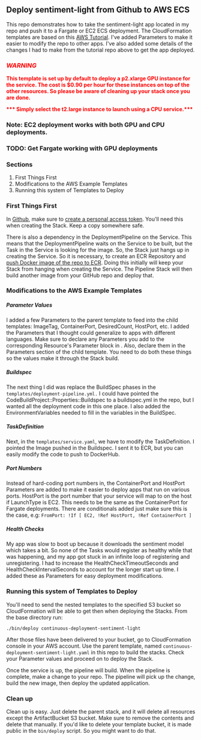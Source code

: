 Deploy sentiment-light from Github to AWS ECS
---
This repo demonstrates how to take the sentiment-light app located in my repo and push it to a Fargate or EC2 
ECS deployment. The CloudFormation templates are based on this 
[AWS Tutorial](https://github.com/awslabs/ecs-refarch-continuous-deployment). I've added Parameters to 
make it easier to modify the repo to other apps. I've also added some details of the changes I had to make from 
the tutorial repo above to get the app deployed. 


### <span style="color:red">***WARNING***</span>
<span style="color:red; font-weight: bold">
This template is set up by default to deploy a p2.xlarge GPU instance for the service. The cost is 
$0.90 per hour for these instances on top of the other resources. So please be aware of cleaning up your stack once you are done.
</span>

<span style="color:red; font-weight: bold">*** Simply select the t2.large instance to launch using a CPU service.***</span>

### Note: EC2 deployment works with both GPU and CPU deployments.
### TODO: Get Fargate working with GPU deployments

### Sections
1. First Things First
2. Modifications to the AWS Example Templates
3. Running this system of Templates to Deploy 

### First Things First
In [Github](https://github.com), make sure to 
[create a personal access token](https://docs.github.com/en/authentication/keeping-your-account-and-data-secure/creating-a-personal-access-token).
You'll need this when creating the Stack. Keep a copy somewhere safe. 

There is also a dependency in the DeploymentPipeline on the Service. 
This means that the DeploymentPipeline waits on the Service to be built, but the Task in the Service is looking 
for the image. So, the Stack just hangs up in creating the Service. So it is necessary, to create an ECR Repository and 
[push Docker image of the repo to ECR](https://docs.aws.amazon.com/AmazonECR/latest/userguide/getting-started-cli.html).
Doing this initially will keep your Stack from hanging when creating the Service. The Pipeline Stack will then 
build another image from your GitHub repo and deploy that. 

### Modifications to the AWS Example Templates
##### Parameter Values
I added a few Parameters to the parent template to feed into the child templates:
ImageTag, ContainerPort, DesiredCount, HostPort, etc. I added the Parameters that I thought could generalize to 
apps with different languages. Make sure to declare any Parameters you add to the 
corresponding Resource's Parameter block in . Also, declare them in the Parameters section of the 
child template. You need to do both these things so the values make it through the Stack build. 

##### Buildspec
The next thing I did was replace the BuildSpec phases in the `templates/deployment-pipeline.yml.`
I could have pointed the CodeBuildProject::Properties::Buildspec to a buildspec.yml in the repo, 
but I wanted all the deployment code in this one place. I also added the EnvironmentVariables 
needed to fill in the variables in the BuildSpec.

##### TaskDefinition
Next, in the `templates/service.yaml`, we have to modify the TaskDefinition. I pointed the Image 
pushed in the Buildspec. I sent it to ECR, but you can easily modify the code to push to DockerHub.


##### Port Numbers
Instead of hard-coding port numbers in, the ContainerPort and HostPort Parameters are added to make it easier 
to deploy apps that run on various ports. HostPort is the port number that your service will map to on the host 
if LaunchType is EC2. This needs to be the same as the ContainerPort for Fargate deployments. There are conditionals 
added just make sure this is the case, e.g: `FromPort: !If [ EC2, !Ref HostPort, !Ref ContainerPort ]`

##### Health Checks
My app was slow to boot up because it downloads the sentiment model which takes a bit. So none of the Tasks would 
register as healthy while that was happening, and my app got stuck in an infinite loop of registering and unregistering.
I had to increase the HealthCheckTimeoutSeconds and HealthCheckIntervalSeconds to account for the longer start up time. 
I added these as Parameters for easy deployment modifications.   

### Running this system of Templates to Deploy 
You'll need to send the nested templates to the specified S3 bucket so CloudFormation will be able to get then when 
deploying the Stacks. From the base directory run:

`./bin/deploy continuous-deployment-sentiment-light`

After those files have been delivered to your bucket, go to CloudFormation console in your AWS account. Use the parent
template, named `continuous-deployment-sentiment-light.yaml` in this repo to build the stacks. Check your Parameter values
and proceed on to deploy the Stack. 

Once the service is up, the pipeline will build. When the pipeline is complete, make a change to your repo. The pipeline
will pick up the change, build the new image, then deploy the updated application.  

### Clean up
Clean up is easy. Just delete the parent stack, and it will delete all resources except the ArtifactBucket S3 
bucket. Make sure to remove the contents and delete that manually. If you'd like to delete your template bucket, 
it is made public in the `bin/deploy` script. So you might want to do that.
